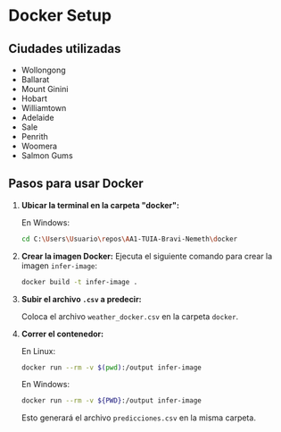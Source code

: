 
# Docker Setup

## Ciudades utilizadas

- Wollongong
- Ballarat
- Mount Ginini
- Hobart
- Williamtown
- Adelaide
- Sale
- Penrith
- Woomera
- Salmon Gums

## Pasos para usar Docker

1. **Ubicar la terminal en la carpeta "docker":**
   
   En Windows:
   ```bash
   cd C:\Users\Usuario\repos\AA1-TUIA-Bravi-Nemeth\docker
   ```

2. **Crear la imagen Docker:**
   Ejecuta el siguiente comando para crear la imagen `infer-image`:
   ```bash
   docker build -t infer-image .
   ```

3. **Subir el archivo `.csv` a predecir:**
   
   Coloca el archivo `weather_docker.csv` en la carpeta `docker`.

4. **Correr el contenedor:**

   En Linux:
   ```bash
   docker run --rm -v $(pwd):/output infer-image
   ```

   En Windows:
   ```bash
   docker run --rm -v ${PWD}:/output infer-image
   ```

   Esto generará el archivo `predicciones.csv` en la misma carpeta.
